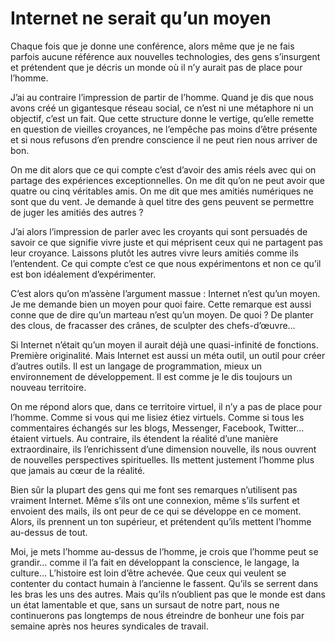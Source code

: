 # Internet ne serait qu’un moyen

Chaque fois que je donne une conférence, alors même que je ne fais parfois aucune référence aux nouvelles technologies, des gens s’insurgent et prétendent que je décris un monde où il n’y aurait pas de place pour l’homme.<span id="more-6186"></span>

J’ai au contraire l’impression de partir de l’homme. Quand je dis que nous avons créé un gigantesque réseau social, ce n’est ni une métaphore ni un objectif, c’est un fait. Que cette structure donne le vertige, qu’elle remette en question de vieilles croyances, ne l’empêche pas moins d’être présente et si nous refusons d’en prendre conscience il ne peut rien nous arriver de bon.

On me dit alors que ce qui compte c’est d’avoir des amis réels avec qui on partage des expériences exceptionnelles. On me dit qu’on ne peut avoir que quatre ou cinq véritables amis. On me dit que mes amitiés numériques ne sont que du vent. Je demande à quel titre des gens peuvent se permettre de juger les amitiés des autres ?

J’ai alors l’impression de parler avec les croyants qui sont persuadés de savoir ce que signifie vivre juste et qui méprisent ceux qui ne partagent pas leur croyance. Laissons plutôt les autres vivre leurs amitiés comme ils l’entendent. Ce qui compte c’est ce que nous expérimentons et non ce qu’il est bon idéalement d’expérimenter.

C’est alors qu’on m’assène l’argument massue : Internet n’est qu’un moyen. Je me demande bien un moyen pour quoi faire. Cette remarque est aussi conne que de dire qu’un marteau n’est qu’un moyen. De quoi ? De planter des clous, de fracasser des crânes, de sculpter des chefs-d’œuvre…

Si Internet n’était qu’un moyen il aurait déjà une quasi-infinité de fonctions. Première originalité. Mais Internet est aussi un méta outil, un outil pour créer d’autres outils. Il est un langage de programmation, mieux un environnement de développement. Il est comme je le dis toujours un nouveau territoire.

On me répond alors que, dans ce territoire virtuel, il n’y a pas de place pour l’homme. Comme si vous qui me lisiez étiez virtuels. Comme si tous les commentaires échangés sur les blogs, Messenger, Facebook, Twitter… étaient virtuels. Au contraire, ils étendent la réalité d’une manière extraordinaire, ils l’enrichissent d’une dimension nouvelle, ils nous ouvrent de nouvelles perspectives spirituelles. Ils mettent justement l’homme plus que jamais au cœur de la réalité.

Bien sûr la plupart des gens qui me font ses remarques n’utilisent pas vraiment Internet. Même s’ils ont une connexion, même s’ils surfent et envoient des mails, ils ont peur de ce qui se développe en ce moment. Alors, ils prennent un ton supérieur, et prétendent qu’ils mettent l’homme au-dessus de tout.

Moi, je mets l’homme au-dessus de l’homme, je crois que l’homme peut se grandir… comme il l’a fait en développant la conscience, le langage, la culture… L’histoire est loin d’être achevée. Que ceux qui veulent se contenter du contact humain à l’ancienne le fassent. Qu’ils se serrent dans les bras les uns des autres. Mais qu’ils n’oublient pas que le monde est dans un état lamentable et que, sans un sursaut de notre part, nous ne continuerons pas longtemps de nous étreindre de bonheur une fois par semaine après nos heures syndicales de travail.